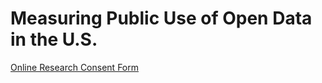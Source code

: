 # Measuring Public Use of Open Data in the U.S.
[Online Research Consent Form](https://alicia.quarto.pub/research/)
